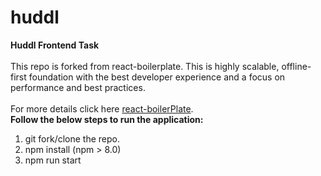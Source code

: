 
# huddl
<div align="left">
  <strong>Huddl Frontend Task </strong>
</div>
<br />
<div align="left">
  This repo is forked from react-boilerplate. This is highly scalable, offline-first foundation with the best developer experience and a focus on performance and best practices.
</div>
<br />
<div align="left">
  For more details click here <a href="https://www.reactboilerplate.com" target="_blank">react-boilerPlate</a>.
</div>
<div align="left">
  <strong>Follow the below steps to run the application:</strong>
  <ol>
    <li>git fork/clone the repo.</li>
    <li>npm install (npm > 8.0)</li>
    <li>npm run start</li>
  </ol>
</div>
